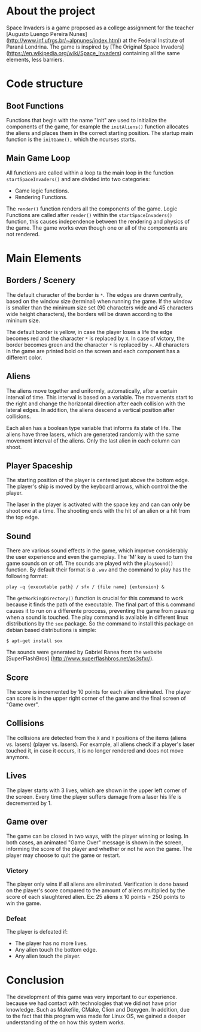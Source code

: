 # About the project

Space Invaders is a game proposed as a college assignment for the teacher
[Augusto Luengo Pereira Nunes] (http://www.inf.ufrgs.br/~alpnunes/index.html)
at the Federal Institute of Paraná Londrina. The game is inspired by [The Original Space Invaders] (https://en.wikipedia.org/wiki/Space_Invaders) containing
all the same elements, less barriers.

# Code structure

## Boot Functions

Functions that begin with the name "init" are used to initialize the
components of the game, for example the `initAliens()` function allocates the
aliens and places them in the correct starting position. The startup main function
is the `initGame(),` which the ncurses starts.

## Main Game Loop

All functions are called within a loop ta the main loop in the function
`startSpaceInvaders()` and are divided into two categories:

* Game logic functions.
* Rendering Functions.

The `render()` function renders all the components of the game. Logic Functions
are called after `render()` within the `startSpaceInvaders()` function, this
causes independence between the rendering and physics of the game. The game works
even though one or all of the components are not rendered.

# Main Elements

## Borders / Scenery

The default character of the border is `*`. The edges are drawn centrally,
based on the window size (terminal) when running the game. If the window
is smaller than the minimum size set (90 characters wide and 45 characters wide
height characters), the borders will be drawn according to the mininum size.

The default border is yellow, in case the player loses a life the edge becomes
red and the character `*` is replaced by `X`. In case of victory, the border becomes green 
and the character `*` is replaced by `+`.
All characters in the game are printed bold on the screen and each component
has a different color.


## Aliens

The aliens move together and uniformly, automatically, after a
certain interval of time. This interval is based on a variable.
The movements start to the right and change the
horizontal direction after each collision with the lateral edges. In addition, the
aliens descend a vertical position after collisions.

Each alien has a boolean type variable that informs its state of life. The
aliens have three lasers, which are generated randomly with the same
movement interval of the aliens. Only the last alien in each
column can shoot.

## Player Spaceship

The starting position of the player is centered just above the bottom edge.
The player's ship is moved by the keyboard arrows, which control the
the player.

The laser in the player is activated with the space key and can can only
be shoot one at a time. The shooting ends with the
hit of an alien or a hit from the top edge.

## Sound

There are various sound effects in the game, which improve considerably
the user experience and even the gameplay. The 'M' key is used
to turn the game sounds on or off. The sounds are played with the
`playSound()` function. By default their format is a `.wav` and the
command to play has the following format:

    play -q {executable path} / sfx / {file name} {extension} &

The `getWorkingDirectory()` function is crucial for this command to work because it
finds the path of the executable. The final part of this `&` command causes
it to run on a differente proccess, preventing the game from pausing when a sound is
touched. The play command is available in different linux distributions by the
`sox` package. So the command to install this package on debian based distributions is simple:

    $ apt-get install sox

The sounds were generated by Gabriel Ranea from the website
[SuperFlashBros] (http://www.superflashbros.net/as3sfxr/).

## Score

The score is incremented by 10 points for each alien eliminated. The player can
score is in the upper right corner of the game and the final screen of
"Game over".

## Collisions

The collisions are detected from the `X` and `Y` positions of the items (aliens vs.
lasers) (player vs. lasers). For example, all aliens check
if a player's laser touched it, in case it occurs, it is no longer
rendered and does not move anymore.

## Lives

The player starts with 3 lives, which are shown in the upper left corner of the
screen. Every time the player suffers damage from a laser his life is
decremented by 1.

## Game over

The game can be closed in two ways, with the player winning or
losing. In both cases, an animated "Game Over" message is shown in the
screen, informing the score of the player and whether or not he won the game. The
player may choose to quit the game or restart.

### Victory

The player only wins if all aliens are eliminated. Verification is done
based on the player's score compared to the amount of aliens
multiplied by the score of each slaughtered alien. Ex: 25 aliens x 10 points =
250 points to win the game.

### Defeat

The player is defeated if:

* The player has no more lives. 
* Any alien touch the bottom edge.
* Any alien touch the player.

# Conclusion

The development of this game was very important to our experience.
because we had contact with technologies that we did not have prior knowledge.
Such as Makefile, CMake, Clion and Doxygen. In addition, due to the fact that this
program was made for Linux OS, we gained a deeper understanding of the
on how this system works.

